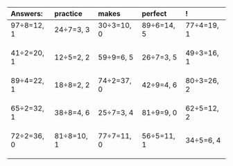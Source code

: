 | Answers: | practice | makes | perfect | ! |
| :--- | :--- | :--- | :--- | :--- |
| 97÷8=12, 1 | 24÷7=3, 3 | 30÷3=10, 0 | 89÷6=14, 5 | 77÷4=19, 1 | 
|   |   |   |   |   | 
|   |   |   |   |   | 
|   |   |   |   |   | 
| 41÷2=20, 1 | 12÷5=2, 2 | 59÷9=6, 5 | 26÷7=3, 5 | 49÷3=16, 1 | 
|   |   |   |   |   | 
|   |   |   |   |   | 
|   |   |   |   |   | 
| 89÷4=22, 1 | 18÷8=2, 2 | 74÷2=37, 0 | 42÷9=4, 6 | 80÷3=26, 2 | 
|   |   |   |   |   | 
|   |   |   |   |   | 
|   |   |   |   |   | 
| 65÷2=32, 1 | 38÷8=4, 6 | 25÷7=3, 4 | 81÷9=9, 0 | 62÷5=12, 2 | 
|   |   |   |   |   | 
|   |   |   |   |   | 
|   |   |   |   |   | 
| 72÷2=36, 0 | 81÷8=10, 1 | 77÷7=11, 0 | 56÷5=11, 1 | 34÷5=6, 4 | 
|   |   |   |   |   | 
|   |   |   |   |   | 
|   |   |   |   |   | 
